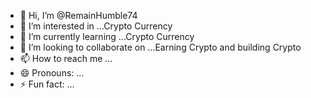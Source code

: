 - 👋 Hi, I’m @RemainHumble74
- 👀 I’m interested in ...Crypto Currency 
- 🌱 I’m currently learning ...Crypto Currency
- 💞️ I’m looking to collaborate on ...Earning Crypto and building Crypto
- 📫 How to reach me ...
- 😄 Pronouns: ...
- ⚡ Fun fact: ...

<!---
RemainHumble74/RemainHumble74 is a ✨ special ✨ repository because its `README.md` (this file) appears on your GitHub profile.
You can click the Preview link to take a look at your changes.
--->
